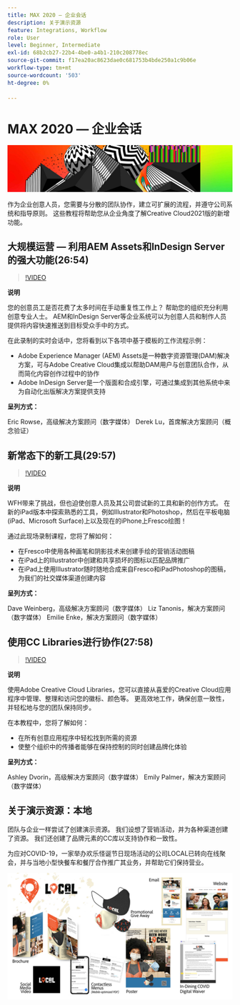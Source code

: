 ```yaml
---
title: MAX 2020 — 企业会话
description: 关于演示资源
feature: Integrations, Workflow
role: User
level: Beginner, Intermediate
exl-id: 68b2cb27-22b4-4be0-a4b1-210c208778ec
source-git-commit: f17ea20ac8623dae0c681753b4bde250a1c9b06e
workflow-type: tm+mt
source-wordcount: '503'
ht-degree: 0%

---
```


# MAX 2020 — 企业会话

![Max 2020主页横幅](../assets/MAX2020.jpg)

作为企业创意人员，您需要与分散的团队协作，建立可扩展的流程，并遵守公司系统和指导原则。 这些教程将帮助您从企业角度了解Creative Cloud2021版的新增功能。

## 大规模运营 — 利用AEM Assets和InDesign Server的强大功能(26:54)

>[!VIDEO](https://video.tv.adobe.com/v/327112?hidetitle=true)

**说明**

您的创意员工是否花费了太多时间在手动重复性工作上？ 帮助您的组织充分利用创意专业人士。 AEM和InDesign Server等企业系统可以为创意人员和制作人员提供将内容快速推送到目标受众手中的方式。

在此录制的实时会话中，您将看到以下各项中基于模板的工作流程示例：
* Adobe Experience Manager (AEM) Assets是一种数字资源管理(DAM)解决方案，可与Adobe Creative Cloud集成以帮助DAM用户与创意团队合作，从而简化内容创作过程中的协作
* Adobe InDesign Server是一个版面和合成引擎，可通过集成到其他系统中来为自动化出版解决方案提供支持

**呈列方式：**

Eric Rowse，高级解决方案顾问（数字媒体） Derek Lu，首席解决方案顾问（概念验证）

## 新常态下的新工具(29:57)

>[!VIDEO](https://video.tv.adobe.com/v/328232?hidetitle=true)

**说明**

WFH带来了挑战，但也迫使创意人员及其公司尝试新的工具和新的创作方式。 在新的iPad版本中探索熟悉的工具，例如Illustrator和Photoshop，然后在平板电脑(iPad、Microsoft Surface)上以及现在的iPhone上Fresco绘图！

通过此现场录制课程，您将了解如何：
* 在Fresco中使用各种画笔和阴影技术来创建手绘的营销活动图稿
* 在iPad上的Illustrator中创建和共享损坏的图标以匹配品牌推广
* 在iPad上使用Illustrator随时随地合成来自Fresco和iPadPhotoshop的图稿，为我们的社交媒体渠道创建内容

**呈列方式：**

Dave Weinberg，高级解决方案顾问（数字媒体） Liz Tanonis，解决方案顾问（数字媒体） Emilie Enke，解决方案顾问（数字媒体）

## 使用CC Libraries进行协作(27:58)

>[!VIDEO](https://video.tv.adobe.com/v/328199?hidetitle=true)

**说明**

使用Adobe Creative Cloud Libraries，您可以直接从喜爱的Creative Cloud应用程序中管理、整理和访问您的徽标、颜色等。 更高效地工作，确保创意一致性，并轻松地与您的团队保持同步。

在本教程中，您将了解如何：
* 在所有创意应用程序中轻松找到所需的资源
* 使整个组织中的传播者能够在保持控制的同时创建品牌化体验

**呈列方式：**

Ashley Dvorin，高级解决方案顾问（数字媒体） Emily Palmer，解决方案顾问（数字媒体）

## 关于演示资源：本地

团队与企业一样尝试了创建演示资源。 我们设想了营销活动，并为各种渠道创建了资源。 我们还创建了品牌元素的CC库以支持协作和一致性。

为应对COVID-19，一家举办欢乐怪诞节日现场活动的公司LOCAL已转向在线聚会，并与当地小型快餐车和餐厅合作推广其业务，并帮助它们保持营业。

![本地演示资源](../assets/demo_local_assets-WIP-v1.jpg)
